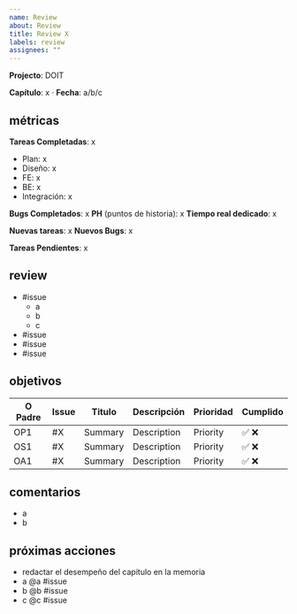 ```yaml
---
name: Review
about: Review
title: Review X
labels: review
assignees: ""
---
```


**Projecto**: DOIT

**Capítulo**: x ·
**Fecha**: a/b/c

## métricas

**Tareas Completadas**: x

- Plan: x
- Diseño: x
- FE: x
- BE: x
- Integración: x

**Bugs Completados**: x
**PH** (puntos de historia): x
**Tiempo real dedicado**: x

**Nuevas tareas**: x
**Nuevos Bugs**: x

**Tareas Pendientes**: x

## review

- #issue
  - a
  - b
  - c
- #issue
- #issue
- #issue

## objetivos

| O Padre | Issue | Titulo  | Descripción | Prioridad | Cumplido |
| ------- | ----- | ------- | ----------- | --------- | -------- |
| OP1     | #X    | Summary | Description | Priority  | ✅ ❌    |
| OS1     | #X    | Summary | Description | Priority  | ✅ ❌    |
| OA1     | #X    | Summary | Description | Priority  | ✅ ❌    |

## comentarios

- a
- b

## próximas acciones

- redactar el desempeño del capitulo en la memoria
- a @a #issue
- b @b #issue
- c @c #issue
